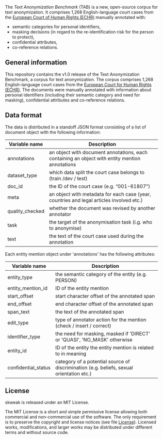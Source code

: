 The _Text Anonymization Benchmark_ (TAB) is a new, open-source corpus for text anonymization. It comprises 1,268 English-language court cases from the [European Court of Human Rights (ECHR)](https://www.echr.coe.int/Pages/home.aspx?p=home) manually annotated with:
* semantic categories for personal identifiers,
* masking decisions (in regard to the re-identification risk for the person to protect),
* confidential attributes,
* co-reference relations.


## General information

This repository contains the v1.0 release of the Text Anonymization Benchmark, a corpus for text anonymization.
The corpus comprises 1,268 English-language court cases from the [European Court for Human Rights (ECHR)](https://www.echr.coe.int/). The documents were manually annotated with information about personal identifiers (including their semantic category and need for masking), confidential attributes and co-reference relations. 

## Data format
The data is distributed in a standoff JSON format consisting of a list of document object with the following information:

| Variable name | Description |
|---------------|-------------|
| annotations | an object with document annotations, each containing an object with entity mention annotations |
| dataset_type | which data split the court case belongs to (train /dev / test) |
| doc_id | the ID of the court case (e.g. “001-61807”) |
| meta | an object with metadata for each case (year, countries and legal articles involved etc.) |
| quality_checked | whether the document was revised by another annotator |
| task | the target of the anonymisation task (i.g. who to anonymise) |
| text | the text of the court case used during the annotation |

Each entity mention object under 'annotations' has the following attributes:

| Variable name | Description |
|---------------|-------------|
| entity_type | the semantic category of the entity (e.g. PERSON) |
| entity_mention_id | ID of the entity mention |
| start_offset | start character offset of the annotated span |
| end_offset | end character offset of the annotated span |
| span_text | the text of the annotated span |
| edit_type | type of annotator action for the mention (check / insert / correct) |
| identifier_type | the need for masking, masked if 'DIRECT' or 'QUASI', 'NO_MASK' otherwise |
| entity_id | ID of the entity the entity mention is related to in meaning |
| confidential_status | category of a potential source of discrimination (e.g. beliefs, sexual orientation etc.) |

## License

skweak is released under an MIT License.

The MIT License is a short and simple permissive license allowing both commercial and non-commercial use of the software. The only requirement is to preserve the copyright and license notices (see file [License](https://github.com/NorskRegnesentral/text-anonymisation-benchmark/blob/master/LICENSE.txt)). Licensed works, modifications, and larger works may be distributed under different terms and without source code.

 
